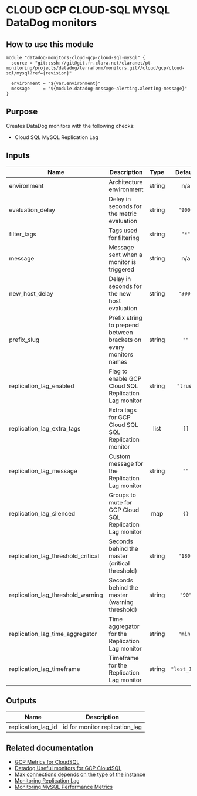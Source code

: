 # CLOUD GCP CLOUD-SQL MYSQL DataDog monitors

## How to use this module

```
module "datadog-monitors-cloud-gcp-cloud-sql-mysql" {
  source = "git::ssh://git@git.fr.clara.net/claranet/pt-monitoring/projects/datadog/terraform/monitors.git//cloud/gcp/cloud-sql/mysql?ref={revision}"

  environment = "${var.environment}"
  message     = "${module.datadog-message-alerting.alerting-message}"
}

```

## Purpose

Creates DataDog monitors with the following checks:

- Cloud SQL MySQL Replication Lag

## Inputs

| Name | Description | Type | Default | Required |
|------|-------------|:----:|:-----:|:-----:|
| environment | Architecture environment | string | n/a | yes |
| evaluation\_delay | Delay in seconds for the metric evaluation | string | `"900"` | no |
| filter\_tags | Tags used for filtering | string | `"*"` | no |
| message | Message sent when a monitor is triggered | string | n/a | yes |
| new\_host\_delay | Delay in seconds for the new host evaluation | string | `"300"` | no |
| prefix\_slug | Prefix string to prepend between brackets on every monitors names | string | `""` | no |
| replication\_lag\_enabled | Flag to enable GCP Cloud SQL Replication Lag monitor | string | `"true"` | no |
| replication\_lag\_extra\_tags | Extra tags for GCP Cloud SQL SQL Replication monitor | list | `[]` | no |
| replication\_lag\_message | Custom message for the Replication Lag monitor | string | `""` | no |
| replication\_lag\_silenced | Groups to mute for GCP Cloud SQL Replication Lag monitor | map | `{}` | no |
| replication\_lag\_threshold\_critical | Seconds behind the master (critical threshold) | string | `"180"` | no |
| replication\_lag\_threshold\_warning | Seconds behind the master (warning threshold) | string | `"90"` | no |
| replication\_lag\_time\_aggregator | Time aggregator for the Replication Lag monitor | string | `"min"` | no |
| replication\_lag\_timeframe | Timeframe for the Replication Lag monitor | string | `"last_10m"` | no |

## Outputs

| Name | Description |
|------|-------------|
| replication\_lag\_id | id for monitor replication_lag |

## Related documentation

* [GCP Metrics for CloudSQL](https://cloud.google.com/monitoring/api/metrics_gcp#gcp-cloudsql)
* [Datadog Useful monitors for GCP CloudSQL](https://www.datadoghq.com/blog/monitor-google-cloud-sql/)
* [Max connections depends on the type of the instance](https://cloud.google.com/sql/docs/quotas#fixed-limits)
* [Monitoring Replication Lag](https://cloud.google.com/sql/docs/mysql/high-availability#replication-lag-monitor)
* [Monitoring MySQL Performance Metrics](https://www.datadoghq.com/blog/monitoring-mysql-performance-metrics)
